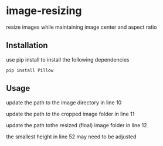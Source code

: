 # image-resizing
resize images while maintaining image center and aspect ratio

## Installation
use pip install to install the following dependencies 

`pip install Pillow`

## Usage 
update the path to the image directory in line 10 

update the path to the cropped image folder in line 11 

update the path tothe resized (final) image folder in line 12

the smallest height in line 52 may need to be adjusted 
